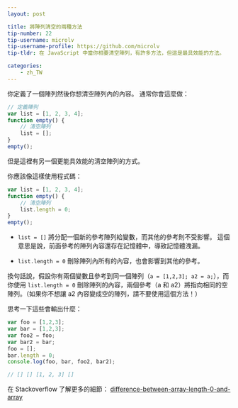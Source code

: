 ```yaml
---
layout: post

title: 將陣列清空的兩種方法
tip-number: 22
tip-username: microlv
tip-username-profile: https://github.com/microlv
tip-tldr: 在 JavaScript 中當你相要清空陣列，有許多方法，但這是最具效能的方法。

categories:
    - zh_TW
---
```


你定義了一個陣列然後你想清空陣列內的內容。
通常你會這麼做：

```javascript
// 定義陣列
var list = [1, 2, 3, 4];
function empty() {
    // 清空陣列
    list = [];
}
empty();
```
但是這裡有另一個更能具效能的清空陣列的方式。

你應該像這樣使用程式碼：

```javascript
var list = [1, 2, 3, 4];
function empty() {
    // 清空陣列
    list.length = 0;
}
empty();
```

* `list = []` 將分配一個新的參考陣列給變數，而其他的參考則不受影響。
這個意思是說，前面參考的陣列內容還存在記憶體中，導致記憶體洩漏。

* `list.length = 0` 刪除陣列內所有的內容，也會影響到其他的參考。

換句話說，假設你有兩個變數且參考到同一個陣列（`a = [1,2,3]; a2 = a;`），而你使用 `list.length = 0` 刪除陣列的內容，兩個參考（a 和 a2）將指向相同的空陣列。（如果你不想讓 a2 內容變成空的陣列，請不要使用這個方法！）

思考一下這些會輸出什麼：

```js
var foo = [1,2,3];
var bar = [1,2,3];
var foo2 = foo;
var bar2 = bar;
foo = [];
bar.length = 0;
console.log(foo, bar, foo2, bar2);

// [] [] [1, 2, 3] []
```

在 Stackoverflow 了解更多的細節：
[difference-between-array-length-0-and-array](http://stackoverflow.com/questions/4804235/difference-between-array-length-0-and-array)
